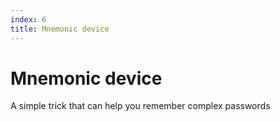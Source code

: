```yaml
---
index: 6
title: Mnemonic device
---
```

# Mnemonic device

A simple trick that can help you remember complex passwords